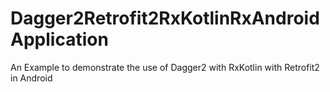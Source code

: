 # Dagger2Retrofit2RxKotlinRxAndroidApplication
An Example to demonstrate the use of Dagger2 with RxKotlin with Retrofit2 in Android
